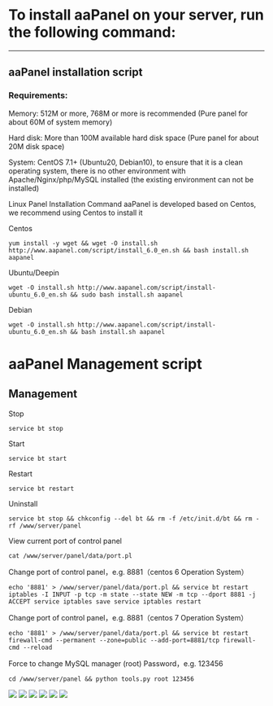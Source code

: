 # To install aaPanel on your server, run the following command:
---

## aaPanel installation script

### Requirements:

Memory:
512M or more, 768M or more is recommended (Pure panel for about 60M of system memory)

Hard disk:
More than 100M available hard disk space (Pure panel for about 20M disk space)

System:
CentOS 7.1+ (Ubuntu20, Debian10), to ensure that it is a clean operating system, there is no other environment with Apache/Nginx/php/MySQL installed (the existing environment can not be installed)

Linux Panel Installation Command
aaPanel is developed based on Centos, we recommend using Centos to install it

Centos
```
yum install -y wget && wget -O install.sh http://www.aapanel.com/script/install_6.0_en.sh && bash install.sh aapanel
```

Ubuntu/Deepin
```
wget -O install.sh http://www.aapanel.com/script/install-ubuntu_6.0_en.sh && sudo bash install.sh aapanel
```

Debian
```
wget -O install.sh http://www.aapanel.com/script/install-ubuntu_6.0_en.sh && bash install.sh aapanel
```

# aaPanel Management script

## Management

Stop
```
service bt stop
```
Start
```
service bt start
```
Restart
```
service bt restart
```
Uninstall
```
service bt stop && chkconfig --del bt && rm -f /etc/init.d/bt && rm -rf /www/server/panel
```
View current port of control panel
```
cat /www/server/panel/data/port.pl
```
Change port of control panel，e.g. 8881（centos 6 Operation System）
```
echo '8881' > /www/server/panel/data/port.pl && service bt restart iptables -I INPUT -p tcp -m state --state NEW -m tcp --dport 8881 -j ACCEPT service iptables save service iptables restart
```
Change port of control panel，e.g. 8881（centos 7 Operation System）
```
echo '8881' > /www/server/panel/data/port.pl && service bt restart firewall-cmd --permanent --zone=public --add-port=8881/tcp firewall-cmd --reload
```
Force to change MySQL manager (root) Password，e.g. 123456
```
cd /www/server/panel && python tools.py root 123456
```
<img src="https://forum.aapanel.com/assets/files/2019-05-17/1558098091-60956-home.png">

<img src="https://forum.aapanel.com/assets/files/2020-05-29/1590749768-246140-tmp.png">

<img src="https://forum.aapanel.com/assets/files/2020-05-29/1590750516-908036-tmp.png">

<img src="https://forum.aapanel.com/assets/files/2020-05-29/1590749878-802908-tmp.png">

<img src="https://forum.aapanel.com/assets/files/2020-05-29/1590750125-428227-tmp.png">

<img src="https://forum.aapanel.com/assets/files/2020-05-29/1590750281-633474-tmp.png">